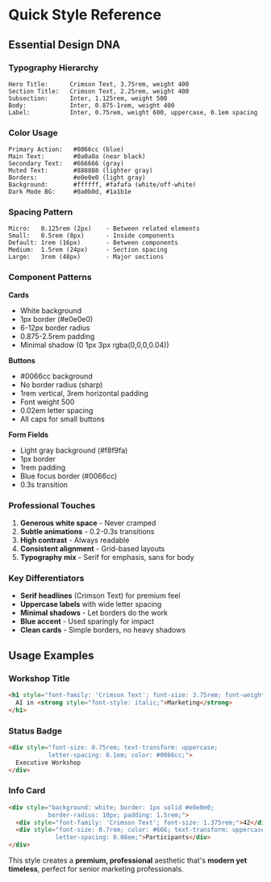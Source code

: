 # Quick Style Reference

## Essential Design DNA

### Typography Hierarchy
```
Hero Title:      Crimson Text, 3.75rem, weight 400
Section Title:   Crimson Text, 2.25rem, weight 400  
Subsection:      Inter, 1.125rem, weight 500
Body:            Inter, 0.875-1rem, weight 400
Label:           Inter, 0.75rem, weight 600, uppercase, 0.1em spacing
```

### Color Usage
```
Primary Action:   #0066cc (blue)
Main Text:        #0a0a0a (near black)
Secondary Text:   #666666 (gray)
Muted Text:       #888888 (lighter gray)
Borders:          #e0e0e0 (light gray)
Background:       #ffffff, #fafafa (white/off-white)
Dark Mode BG:     #0a0b0d, #1a1b1e
```

### Spacing Pattern
```
Micro:   0.125rem (2px)    - Between related elements
Small:   0.5rem (8px)      - Inside components  
Default: 1rem (16px)       - Between components
Medium:  1.5rem (24px)     - Section spacing
Large:   3rem (48px)       - Major sections
```

### Component Patterns

**Cards**
- White background
- 1px border (#e0e0e0)
- 6-12px border radius
- 0.875-2.5rem padding
- Minimal shadow (0 1px 3px rgba(0,0,0,0.04))

**Buttons**
- #0066cc background
- No border radius (sharp)
- 1rem vertical, 3rem horizontal padding
- Font weight 500
- 0.02em letter spacing
- All caps for small buttons

**Form Fields**
- Light gray background (#f8f9fa)
- 1px border
- 1rem padding
- Blue focus border (#0066cc)
- 0.3s transition

### Professional Touches
1. **Generous white space** - Never cramped
2. **Subtle animations** - 0.2-0.3s transitions
3. **High contrast** - Always readable
4. **Consistent alignment** - Grid-based layouts
5. **Typography mix** - Serif for emphasis, sans for body

### Key Differentiators
- **Serif headlines** (Crimson Text) for premium feel
- **Uppercase labels** with wide letter spacing
- **Minimal shadows** - Let borders do the work
- **Blue accent** - Used sparingly for impact
- **Clean cards** - Simple borders, no heavy shadows

## Usage Examples

### Workshop Title
```html
<h1 style="font-family: 'Crimson Text'; font-size: 3.75rem; font-weight: 400;">
  AI in <strong style="font-style: italic;">Marketing</strong>
</h1>
```

### Status Badge
```html
<div style="font-size: 0.75rem; text-transform: uppercase; 
           letter-spacing: 0.1em; color: #0066cc;">
  Executive Workshop
</div>
```

### Info Card
```html
<div style="background: white; border: 1px solid #e0e0e0; 
           border-radius: 10px; padding: 1.5rem;">
  <div style="font-family: 'Crimson Text'; font-size: 1.375rem;">42</div>
  <div style="font-size: 0.7rem; color: #666; text-transform: uppercase; 
             letter-spacing: 0.08em;">Participants</div>
</div>
```

This style creates a **premium, professional** aesthetic that's **modern yet timeless**, perfect for senior marketing professionals.